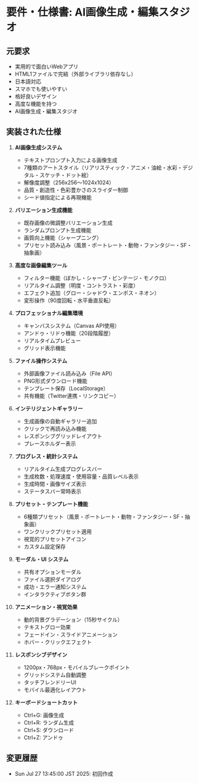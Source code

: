 # 要件・仕様書: AI画像生成・編集スタジオ

## 元要求
- 実用的で面白いWebアプリ
- HTML1ファイルで完結（外部ライブラリ依存なし）
- 日本語対応
- スマホでも使いやすい
- 格好良いデザイン
- 高度な機能を持つ
- AI画像生成・編集スタジオ

## 実装された仕様
1. **AI画像生成システム**
   - テキストプロンプト入力による画像生成
   - 7種類のアートスタイル（リアリスティック・アニメ・油絵・水彩・デジタル・スケッチ・ドット絵）
   - 解像度調整（256x256〜1024x1024）
   - 品質・創造性・色彩豊かさのスライダー制御
   - シード値指定による再現機能

2. **バリエーション生成機能**
   - 既存画像の微調整バリエーション生成
   - ランダムプロンプト生成機能
   - 画質向上機能（シャープニング）
   - プリセット読み込み（風景・ポートレート・動物・ファンタジー・SF・抽象画）

3. **高度な画像編集ツール**
   - フィルター機能（ぼかし・シャープ・ビンテージ・モノクロ）
   - リアルタイム調整（明度・コントラスト・彩度）
   - エフェクト追加（グロー・シャドウ・エンボス・ネオン）
   - 変形操作（90度回転・水平垂直反転）

4. **プロフェッショナル編集環境**
   - キャンバスシステム（Canvas API使用）
   - アンドゥ・リドゥ機能（20段階履歴）
   - リアルタイムプレビュー
   - グリッド表示機能

5. **ファイル操作システム**
   - 外部画像ファイル読み込み（File API）
   - PNG形式ダウンロード機能
   - テンプレート保存（LocalStorage）
   - 共有機能（Twitter連携・リンクコピー）

6. **インテリジェントギャラリー**
   - 生成画像の自動ギャラリー追加
   - クリックで再読み込み機能
   - レスポンシブグリッドレイアウト
   - プレースホルダー表示

7. **プログレス・統計システム**
   - リアルタイム生成プログレスバー
   - 生成枚数・処理速度・使用容量・品質レベル表示
   - 生成時間・画像サイズ表示
   - ステータスバー常時表示

8. **プリセット・テンプレート機能**
   - 6種類プリセット（風景・ポートレート・動物・ファンタジー・SF・抽象画）
   - ワンクリックプリセット適用
   - 視覚的プリセットアイコン
   - カスタム設定保存

9. **モーダル・UI システム**
   - 共有オプションモーダル
   - ファイル選択ダイアログ
   - 成功・エラー通知システム
   - インタラクティブボタン群

10. **アニメーション・視覚効果**
    - 動的背景グラデーション（15秒サイクル）
    - テキストグロー効果
    - フェードイン・スライドアニメーション
    - ホバー・クリックエフェクト

11. **レスポンシブデザイン**
    - 1200px・768px・モバイルブレークポイント
    - グリッドシステム自動調整
    - タッチフレンドリーUI
    - モバイル最適化レイアウト

12. **キーボードショートカット**
    - Ctrl+G: 画像生成
    - Ctrl+R: ランダム生成
    - Ctrl+S: ダウンロード
    - Ctrl+Z: アンドゥ

## 変更履歴
- Sun Jul 27 13:45:00 JST 2025: 初回作成
